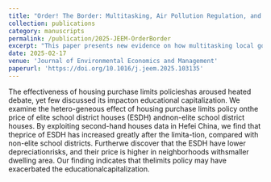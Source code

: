 ```yaml
---
title: "Order! The Border: Multitasking, Air Pollution Regulation, and Local Government Responses"
collection: publications
category: manuscripts
permalink: /publication/2025-JEEM-OrderBorder
excerpt: "This paper presents new evidence on how multitasking local governments' strategic responses to top-down environmental regulations can induce pollution in border areas. Using the implementation of the Air Pollution Prevention and Control Action Plan in China as a quasi-experiment, we exploit a difference-in-differences model and find that this policy induces the border effect of air pollution. We further reveal a salient window dressing behavior of local governments, which air pollution in border counties reduces significantly as the high-stakes inspection time neared, followed by a dramatic increase soon after the inspection. These results are driven by local government responses to incomprehensive air quality monitor stations installed in non-border counties, and local officials with strong promotion incentives, who exert strict regulations in non-border counties, and varied regulations in border counties over time to cater for multitasking of economic growth and air quality targets."
date: 2025-02-17
venue: 'Journal of Environmental Economics and Management'
paperurl: 'https://doi.org/10.1016/j.jeem.2025.103135'
---
```


The effectiveness of housing purchase limits policieshas aroused heated debate, yet few discussed its impacton educational capitalization. We examine the hetero-geneous effect of housing purchase limits policy onthe price of elite school district houses (ESDH) andnon-elite school district houses. By exploiting second-hand houses data in Hefei China, we find that theprice of ESDH has increased greatly after the limita-tion, compared with non-elite school districts. Furtherwe discover that the ESDH have lower depreciationrisks, and their price is higher in neighborhoods withsmaller dwelling area. Our finding indicates that thelimits policy may have exacerbated the educationalcapitalization.
